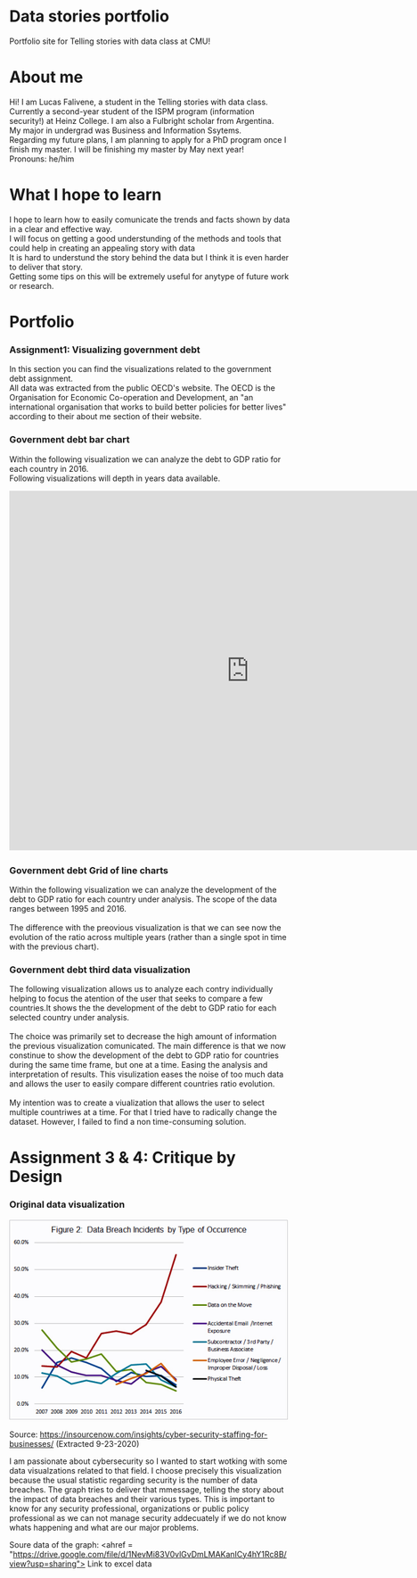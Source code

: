 # Data stories portfolio
Portfolio site for Telling stories with data class at CMU!

# About me
Hi! I am Lucas Falivene, a student in the Telling stories with data class.<br>
Currently a second-year student of the ISPM program (information security!) at Heinz College. I am also a Fulbright scholar from Argentina. <br>
My major in undergrad was Business and Information Ssytems.<br>
Regarding my future plans, I am planning to apply for a PhD program once I finish my master. I will be finishing my master by May next year! <br>
Pronouns: he/him 

# What I hope to learn
I hope to learn how to easily comunicate the trends and facts shown by data in a clear and effective way.<br>
I will focus on getting a good understunding of the methods and tools that could help in creating an appealing story with data <br>
It is hard to understund the story behind the data but I think it is even harder to deliver that story.<br>
Getting some tips on this will be extremely useful for anytype of future work or research.


# Portfolio

### Assignment1: Visualizing government debt 

In this section you can find the visualizations related to the government debt assignment.<br>
All data was extracted from the public OECD's website. The OECD is the Organisation for Economic Co-operation and Development, an "an international organisation that works to build better policies for better lives" according to their about me section of their website.<br>

### Government debt bar chart 

Within the following visualization we can analyze the debt to GDP ratio for each country in 2016. <br>
Following visualizations will depth in years data available.

<iframe src="https://data.oecd.org/chart/65uO" width="860" height="645" style="border: 0" mozallowfullscreen="true" webkitallowfullscreen="true" allowfullscreen="true">OECD Chart: General government debt, Total, % of GDP, Annual, 2016</iframe> 

### Government debt Grid of line charts

Within the following visualization we can analyze the development of the debt to GDP ratio for each country under analysis. The scope of the data ranges between 1995 and 2016.<br> <br>
The difference with the preovious visualization is that we can see now the evolution of the ratio across multiple years (rather than a single spot in time with the previous chart).

<div class="flourish-embed flourish-chart" data-src="visualisation/3730847" data-url="https://flo.uri.sh/visualisation/3730847/embed" aria-label=""><script src="https://public.flourish.studio/resources/embed.js"></script></div>

### Government debt third data visualization

The following visualization  allows us to analyze each contry individually helping to focus the atention of the user that seeks to compare a few countries.It shows the the development of the debt to GDP ratio for each selected country under analysis. <br><br>
The choice was primarily set to decrease the high amount of information the previous visualization comunicated.
The main difference is that we now constinue to show the  development of the debt to GDP ratio for countries during the same time frame, but one at a time. Easing the analysis and interpretation of results. 
This visulization eases the noise of too much data and allows the user to easily compare different countries ratio evolution.<br><br>
My intention was to create a viualization that allows the user to select multiple countriwes at a time. For that I tried have to radically change the dataset. However, I failed to find a non time-consuming solution.<br>

<div class="flourish-embed flourish-chart" data-src="visualisation/3739337" data-url="https://flo.uri.sh/visualisation/3739337/embed" aria-label=""><script src="https://public.flourish.studio/resources/embed.js"></script></div>

# Assignment 3 & 4: Critique by Design

###  Original data visualization

![alt text](https://github.com/falivenelucas/data-stories/blob/master/InSource-Cybersecurity-Graphic-for-Blog-Post-July-2017.png?raw=true)

Source: https://insourcenow.com/insights/cyber-security-staffing-for-businesses/ (Extracted 9-23-2020)

I am passionate about cybersecurity so I wanted to start wotking with some data visualzations related to that field. I choose precisely this visualization because the usual statistic regarding security is the number of data breaches. The graph tries to deliver that mmessage, telling the story about the impact of data breaches and their various types. This is important to know for any security professional, organizations or public policy professional as we can not manage security addecuately if we do not know whats happening and what are our major problems.

Soure data of the graph: 
<ahref = "https://drive.google.com/file/d/1NevMi83V0vlGvDmLMAKanICy4hY1Rc8B/view?usp=sharing"> Link to excel data </a>
